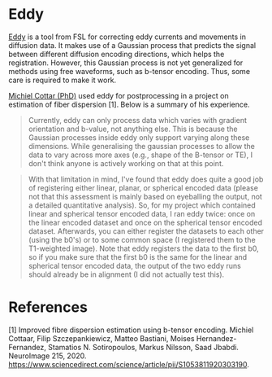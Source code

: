 # Eddy 

[Eddy](https://fsl.fmrib.ox.ac.uk/fsl/fslwiki/eddy) is a tool from FSL 
for  correcting eddy currents and movements in 
diffusion data. It makes use of a Gaussian process that predicts the signal 
between different diffusion encoding directions, which helps the 
registration. However, this Gaussian process is not yet generalized for 
methods using free waveforms, such as b-tensor encoding. Thus, some care is 
required to make it work.

[Michiel Cottar (PhD)](https://www.ndcn.ox.ac.uk/team/michiel-cottaar) used 
eddy for postprocessing in a project on estimation of fiber dispersion [1]. 
Below is a summary of his experience.

>Currently, eddy can only process data which varies with gradient 
>orientation and b-value, not anything else. This is because the 
>Gaussian processes inside eddy only support varying along these 
>dimensions. While generalising the gaussian processes to allow 
>the data to vary across more axes (e.g., shape of the B-tensor 
>or TE), I don't think anyone is actively working on that at this point.

>With that limitation in mind, I've found that eddy does quite a good 
>job of registering either linear, planar, or spherical encoded data 
>(please not that this assessment is mainly based on eyeballing the 
>output, not a detailed quantitative analysis). So, for my project 
>which contained linear and spherical tensor encoded data, I ran eddy 
>twice: once on the linear encoded dataset and once on the spherical 
>tensor encoded dataset. Afterwards, you can either register the 
>datasets to each other (using the b0's) or to some common space 
>(I registered them to the T1-weighted image). Note that eddy registers 
>the data to the first b0, so if you make sure that the first b0 is the 
>same for the linear and spherical tensor encoded data, the output of 
>the two eddy runs should already be in alignment (I did not actually 
>test this).

# References

[1] Improved fibre dispersion estimation using b-tensor encoding. 
Michiel Cottaar, Filip Szczepankiewicz, Matteo Bastiani, Moises Hernandez-Fernandez, Stamatios N. Sotiropoulos, Markus Nilsson, Saad Jbabdi. NeuroImage 215, 2020. https://www.sciencedirect.com/science/article/pii/S1053811920303190.
